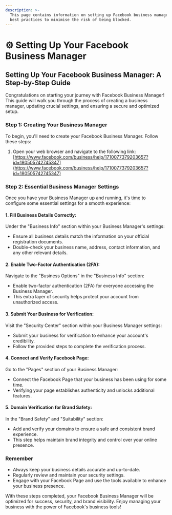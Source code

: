 ```yaml
---
description: >-
  This page contains information on setting up Facebook business manager and
  best practices to minimise the risk of being blocked.
---
```


# ⚙️ Setting Up Your Facebook Business Manager

## **Setting Up Your Facebook Business Manager: A Step-by-Step Guide**

Congratulations on starting your journey with Facebook Business Manager! This guide will walk you through the process of creating a business manager, updating crucial settings, and ensuring a secure and optimized setup.

### **Step 1: Creating Your Business Manager**

To begin, you'll need to create your Facebook Business Manager. Follow these steps:

1. Open your web browser and navigate to the following link: [https://www.facebook.com/business/help/1710077379203657?id=180505742745347](https://www.facebook.com/business/help/1710077379203657?id=180505742745347)

### **Step 2: Essential Business Manager Settings**

Once you have your Business Manager up and running, it's time to configure some essential settings for a smooth experience:

#### **1. Fill Business Details Correctly:**

Under the "Business Info" section within your Business Manager's settings:

* Ensure all business details match the information on your official registration documents.
* Double-check your business name, address, contact information, and any other relevant details.

#### **2. Enable Two-Factor Authentication (2FA):**

Navigate to the "Business Options" in the "Business Info" section:

* Enable two-factor authentication (2FA) for everyone accessing the Business Manager.
* This extra layer of security helps protect your account from unauthorized access.

#### **3. Submit Your Business for Verification:**

Visit the "Security Center" section within your Business Manager settings:

* Submit your business for verification to enhance your account's credibility.
* Follow the provided steps to complete the verification process.

#### **4. Connect and Verify Facebook Page:**

Go to the "Pages" section of your Business Manager:

* Connect the Facebook Page that your business has been using for some time.
* Verifying your page establishes authenticity and unlocks additional features.

#### **5. Domain Verification for Brand Safety:**

In the "Brand Safety" and "Suitability" section:

* Add and verify your domains to ensure a safe and consistent brand experience.
* This step helps maintain brand integrity and control over your online presence.

### **Remember**

* Always keep your business details accurate and up-to-date.
* Regularly review and maintain your security settings.
* Engage with your Facebook Page and use the tools available to enhance your business presence.

With these steps completed, your Facebook Business Manager will be optimized for success, security, and brand visibility. Enjoy managing your business with the power of Facebook's business tools!
